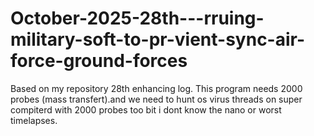 # October-2025-28th---rruing-military-soft-to-pr-vient-sync-air-force-ground-forces
Based on my repository 28th enhancing log. This program needs 2000 probes (mass transfert).and we need to hunt os virus threads on super compiterd with 2000 probes too bit i dont know the nano or worst timelapses.
